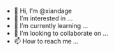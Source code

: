 - 👋 Hi, I’m @xiandage
- 👀 I’m interested in ...
- 🌱 I’m currently learning ...
- 💞️ I’m looking to collaborate on ...
- 📫 How to reach me ...

<!---
xiandage/xiandage is a ✨ special ✨ repository because its `README.md` (this file) appears on your GitHub profile.
You can click the Preview link to take a look at your changes.
--->

